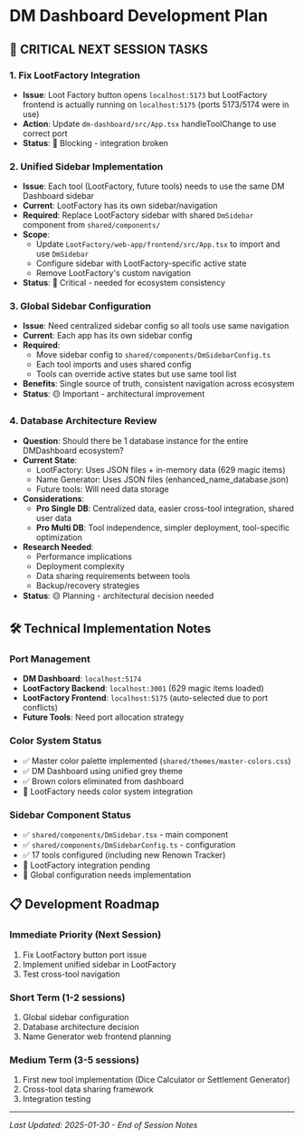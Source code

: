 # DM Dashboard Development Plan

## 🚨 CRITICAL NEXT SESSION TASKS

### 1. Fix LootFactory Integration
- **Issue**: Loot Factory button opens `localhost:5173` but LootFactory frontend is actually running on `localhost:5175` (ports 5173/5174 were in use)
- **Action**: Update `dm-dashboard/src/App.tsx` handleToolChange to use correct port
- **Status**: 🔴 Blocking - integration broken

### 2. Unified Sidebar Implementation
- **Issue**: Each tool (LootFactory, future tools) needs to use the same DM Dashboard sidebar
- **Current**: LootFactory has its own sidebar/navigation
- **Required**: Replace LootFactory sidebar with shared `DmSidebar` component from `shared/components/`
- **Scope**: 
  - Update `LootFactory/web-app/frontend/src/App.tsx` to import and use `DmSidebar`
  - Configure sidebar with LootFactory-specific active state
  - Remove LootFactory's custom navigation
- **Status**: 🔴 Critical - needed for ecosystem consistency

### 3. Global Sidebar Configuration
- **Issue**: Need centralized sidebar config so all tools use same navigation
- **Current**: Each app has its own sidebar config
- **Required**: 
  - Move sidebar config to `shared/components/DmSidebarConfig.ts`
  - Each tool imports and uses shared config
  - Tools can override active states but use same tool list
- **Benefits**: Single source of truth, consistent navigation across ecosystem
- **Status**: 🟡 Important - architectural improvement

### 4. Database Architecture Review
- **Question**: Should there be 1 database instance for the entire DMDashboard ecosystem?
- **Current State**:
  - LootFactory: Uses JSON files + in-memory data (629 magic items)
  - Name Generator: Uses JSON files (enhanced_name_database.json)
  - Future tools: Will need data storage
- **Considerations**:
  - **Pro Single DB**: Centralized data, easier cross-tool integration, shared user data
  - **Pro Multi DB**: Tool independence, simpler deployment, tool-specific optimization
- **Research Needed**:
  - Performance implications
  - Deployment complexity
  - Data sharing requirements between tools
  - Backup/recovery strategies
- **Status**: 🟡 Planning - architectural decision needed

## 🛠️ Technical Implementation Notes

### Port Management
- **DM Dashboard**: `localhost:5174`
- **LootFactory Backend**: `localhost:3001` (629 magic items loaded)
- **LootFactory Frontend**: `localhost:5175` (auto-selected due to port conflicts)
- **Future Tools**: Need port allocation strategy

### Color System Status
- ✅ Master color palette implemented (`shared/themes/master-colors.css`)
- ✅ DM Dashboard using unified grey theme
- ✅ Brown colors eliminated from dashboard
- 🔄 LootFactory needs color system integration

### Sidebar Component Status
- ✅ `shared/components/DmSidebar.tsx` - main component
- ✅ `shared/components/DmSidebarConfig.ts` - configuration
- ✅ 17 tools configured (including new Renown Tracker)
- 🔄 LootFactory integration pending
- 🔄 Global configuration needs implementation

## 📋 Development Roadmap

### Immediate Priority (Next Session)
1. Fix LootFactory button port issue
2. Implement unified sidebar in LootFactory
3. Test cross-tool navigation

### Short Term (1-2 sessions)
1. Global sidebar configuration
2. Database architecture decision
3. Name Generator web frontend planning

### Medium Term (3-5 sessions)
1. First new tool implementation (Dice Calculator or Settlement Generator)
2. Cross-tool data sharing framework
3. Integration testing

---

*Last Updated: 2025-01-30 - End of Session Notes* 